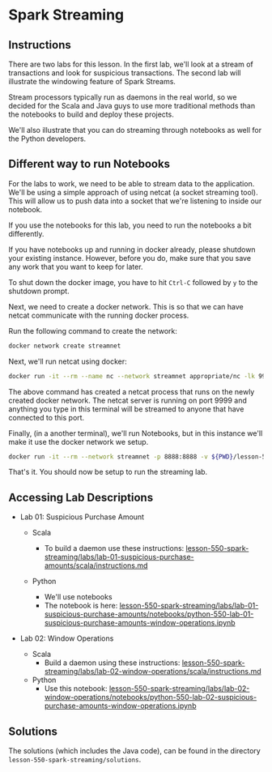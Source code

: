 # Spark Streaming

## Instructions

There are two labs for this lesson. In the first lab, we'll look at a stream of transactions and look for suspicious transactions. The second lab will illustrate the windowing feature of Spark Streams.

Stream processors typically run as daemons in the real world, so we decided for the Scala and Java guys to use more traditional methods than the notebooks to build and deploy these projects.

We'll also illustrate that you can do streaming through notebooks as well for the Python developers.

## Different way to run Notebooks

For the labs to work, we need to be able to stream data to the application.
We'll be using a simple approach of using netcat (a socket streaming tool).
This will allow us to push data into a socket that we're listening to inside our notebook.

If you use the notebooks for this lab, you need to run the notebooks a bit differently.

If you have notebooks up and running in docker already, please shutdown your existing instance. However, before you do, make sure that you save any work that you want to keep for later.

To shut down the docker image, you have to hit `Ctrl-C` followed by `y` to the shutdown prompt.

Next, we need to create a docker network. This is so that we can have netcat communicate with the running docker process.

Run the following command to create the network:

```sh
docker network create streamnet
```

Next, we'll run netcat using docker:

```sh
docker run -it --rm --name nc --network streamnet appropriate/nc -lk 9999
```

The above command has created a netcat process that runs on the newly created docker network. The netcat server is running on port 9999 and anything you type in this terminal will be streamed to anyone that have connected to this port.

Finally, (in a another terminal), we'll run Notebooks, but in this instance we'll make it use the docker network we setup.

```sh
docker run -it --rm --network streamnet -p 8888:8888 -v ${PWD}/lesson-5xx-resources:/home/jovyan/Resources -e SPARK_OPTS='--driver-memory 4g' jupyter/all-spark-notebook
```

That's it. You should now be setup to run the streaming lab.

## Accessing Lab Descriptions

* Lab 01: Suspicious Purchase Amount
  * Scala
      * To build a daemon use these instructions:  [lesson-550-spark-streaming/labs/lab-01-suspicious-purchase-amounts/scala/instructions.md](lab-01-suspicious-purchase-amounts/scala/instructions.md)

  * Python
      * We'll use notebooks
      * The notebook is here:
      [lesson-550-spark-streaming/labs/lab-01-suspicious-purchase-amounts/notebooks/python-550-lab-01-suspicious-purchase-amounts-window-operations.ipynb](lab-01-suspicious-purchase-amounts/notebooks/python-550-lab-01-suspicious-purchase-amounts-window-operations.ipynb)

* Lab 02: Window Operations
    * Scala
        * Build a daemon using these instructions: [lesson-550-spark-streaming/labs/lab-02-window-operations/scala/instructions.md](lab-02-window-operations/scala/instructions.md)
    * Python
        * Use this notebook: [lesson-550-spark-streaming/labs/lab-02-window-operations/notebooks/python-550-lab-02-suspicious-purchase-amounts-window-operations.ipynb](lab-02-window-operations/notebooks/python-550-lab-02-suspicious-purchase-amounts-window-operations.ipynb)

## Solutions

The solutions (which includes the Java code), can be found in the directory `lesson-550-spark-streaming/solutions`.
